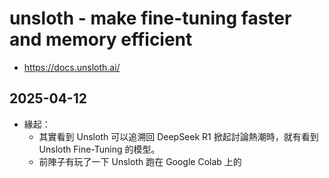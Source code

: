 # unsloth - make fine-tuning faster and memory efficient

- https://docs.unsloth.ai/

## 2025-04-12

- 緣起：
  - 其實看到 Unsloth 可以追溯回 DeepSeek R1 掀起討論熱潮時，就有看到 Unsloth Fine-Tuning 的模型。
  - 前陣子有玩了一下 Unsloth 跑在 Google Colab 上的 
